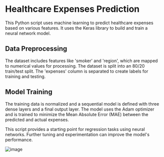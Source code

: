 # Healthcare Expenses Prediction
This Python script uses machine learning to predict healthcare expenses based on various features. It uses the Keras library to build and train a neural network model.

## Data Preprocessing
The dataset includes features like 'smoker' and 'region', which are mapped to numerical values for processing. The dataset is split into an 80/20 train/test split. The 'expenses' column is separated to create labels for training and testing.

## Model Training
The training data is normalized and a sequential model is defined with three dense layers and a final output layer. The model uses the Adam optimizer and is trained to minimize the Mean Absolute Error (MAE) between the predicted and actual expenses.

This script provides a starting point for regression tasks using neural networks. Further tuning and experimentation can improve the model's performance.

![image](https://github.com/aguspatur22/Linear-Regression-Health-Costs-Calculator/assets/50930830/6f98f5da-93f9-4d5f-a37c-326aec8ae3c9)
